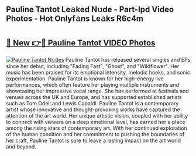 ## Pauline Tantot Le𝚊ked N𝚞de - Part-Ipd Video Photos - Hot Onlyf𝚊ns Le𝚊ks R6c4m

# <h2><a href="http://ab76340.deff.icu/?id=Pauline+Tantot">🔗 New 👉🔴 Pauline Tantot VIDEO Photos</a></h2>

[![Pauline Tantot N𝚞des](https://i.imgur.com/rIISA9y.gif)](http://ab76340.deff.icu/?id=Pauline+Tantot)
Pauline Tantot has released several singles and EPs since her debut, including "Fading Fast", "Ghost", and "Wildflower". Her music has been praised for its emotional intensity, melodic hooks, and sonic experimentation. Pauline Tantot is known for her high-energy live performances, which often feature her playing multiple instruments and showcasing her impressive vocal range. She has performed at festivals and venues across the UK and Europe, and has supported established artists such as Tom Odell and Lewis Capaldi. Pauline Tantot is a contemporary artist whose innovative and thought-provoking works have captured the attention of the art world. Her unique artistic vision, coupled with her ability to connect with viewers on a deep emotional level, has earned her a place among the rising stars of contemporary art. With her continued exploration of the human condition and her commitment to pushing the boundaries of her craft, Pauline Tantot is sure to leave a lasting impact on the art world and beyond.
